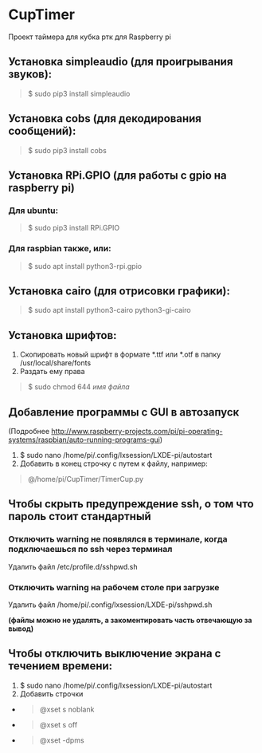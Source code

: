 # CupTimer
Проект таймера для кубка ртк для Raspberry pi

## Установка simpleaudio (для проигрывания звуков):
> $ sudo pip3 install simpleaudio

## Установка cobs (для декодирования сообщений):
> $ sudo pip3 install cobs

## Установка RPi.GPIO (для работы с gpio на raspberry pi)
### Для ubuntu:

> $ sudo pip3 install RPi.GPIO
### Для raspbian также, или:

> $ sudo apt install python3-rpi.gpio

## Установка cairo (для отрисовки графики):

> $ sudo apt install python3-cairo python3-gi-cairo

## Установка шрифтов:
1. Скопировать новый шрифт в формате *.ttf или *.otf в папку /usr/local/share/fonts
2. Раздать ему права

> $ sudo chmod 644 *имя файла*

## Добавление программы с GUI в автозапуск
(Подробнее http://www.raspberry-projects.com/pi/pi-operating-systems/raspbian/auto-running-programs-gui)

1. $ sudo nano /home/pi/.config/lxsession/LXDE-pi/autostart
2. Добавить в конец строчку с путем к файлу, например:

> @/home/pi/CupTimer/TimerCup.py

## Чтобы скрыть предупреждение ssh, о том что пароль стоит стандартный
### Отключить warning не появлялся в терминале, когда подключаешься по ssh через терминал
Удалить файл /etc/profile.d/sshpwd.sh
### Отключить warning на рабочем столе при загрузке
Удалить файл /home/pi/.config/lxsession/LXDE-pi/sshpwd.sh

**(файлы можно не удалять, а закоментировать часть отвечающую за вывод)**

## Чтобы отключить выключение экрана с течением времени:
1. $ sudo nano /home/pi/.config/lxsession/LXDE-pi/autostart
2. Добавить строчки


- > @xset s noblank
- > @xset s off
- > @xset -dpms
